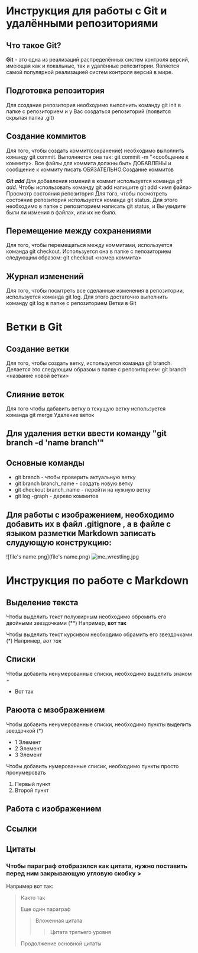 # Инструкция для работы с Git и удалёнными репозиториями
## Что такое Git?
**Git** - это одна из реализаций распределённых систем контроля версий, имеющая как и локальные, так и удалённые репозитории. Является самой популярной реализацией систем контроля версий в мире.
## Подготовка репозитория
Для создание репозитория необходимо выполнить команду git init в папке с репозиторием и у Вас создаться репозиторий (появится скрытая папка .git)

## Создание коммитов
Для того, чтобы создать коммит(сохранение) необходимо выполнить команду git commit. Выполняется она так: git commit -m "<сообщение к коммиту>. Все файлы для коммита должны быть ДОБАВЛЕНЫ и сообщение к коммиту писать ОБЯЗАТЕЛЬНО.Создание коммитов

***Git add***
Для добавления измений в коммит используется команда *git add*. Чтобы использовать команду git add напишите git add <имя файла>
Просмотр состояния репозитория
Для того, чтобы посмотреть состояние репозитория используется команда git status. Для этого необходимо в папке с репозиторием написать git status, и Вы увидите были ли измения в файлах, или их не было.

## Перемещение между сохранениями
Для того, чтобы перемещаться между коммитами, используется команда git checkout. Используется она в папке с пепозиторием следующим образом: git checkout <номер коммита>

## Журнал изменений
Для того, чтобы посмтреть все сделанные изменения в репозитории, используется команда git log. Для этого достаточно выполнить команду git log в папке с репозиторием
Ветки в Git

# Ветки в Git
## Создание ветки
Для того, чтобы создать ветку, используется команда git branch. Делается это следующим образом в папке с репозиторием: git branch <название новой ветки>
## Слияние веток
Для того чтобы дабавить ветку в текущую ветку используется команда git merge
Удаление веток
## Для удаления ветки ввести команду "git branch -d 'name branch'"
## Основные команды
* git branch - чтобы проверить актуальную ветку
* git branch branch_name - создать новую ветку
* git checkout branch_name - перейти на нужную ветку
* git log -graph - дерево коммитов

## Для работы с изображением, необходимо добавить их в файл .gitignore , а в файле с языком разметки Markdown записать слудующую конструкцию:

![file's name.png](file's name.png)
![me_wrestling.jpg](me_wrestling.jpg)

# Инструкция по работе с Markdown

## Выделение текста 
Чтобы выделить текст полужирным необходимо обромить его двойными звездочками (**) Например,  **вот так** 

Чтобы выделить текст курсивом необходимо обрамить его звездочками (*) Например, *вот так* 

## Списки
Чтобы добавить ненумерованные списки, необходимо выделить знаком + 
+ Вот так
## Раюота с мзображением
Чтобы добавить ненумерованные списки, необходимо пункты выделить звездочкой (*)
* 1 Элемент
* 2 Элемент 
* 3 Элемент

Чтобы добавить нумерованные списик, необходимо пункты просто пронумеровать
1. Первый пункт 
2. Второй пункт 

## Работа с изображением

## Ссылки

## Цитаты 
### Чтобы параграф отобразился как цитата, нужно поставить перед ним закрывающую угловую скобку >
Например вот так: 
>Както так 
> 
>Еще один параграф
>>Вложенная цитата
>>> Цитата третьего уровня 
>
>Продолжение основной цитаты